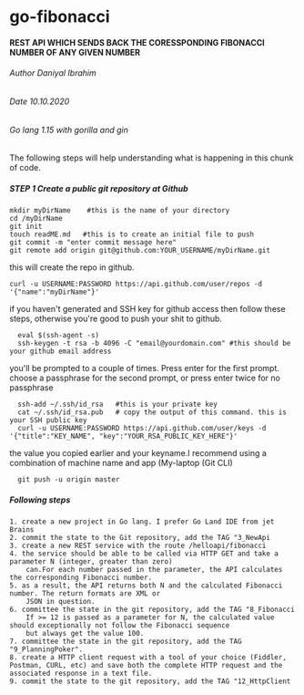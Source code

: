 #   go-fibonacci

#### REST API WHICH SENDS BACK THE CORESSPONDING FIBONACCI NUMBER OF ANY GIVEN NUMBER
###### Author Daniyal Ibrahim
###### Date   10.10.2020
###### Go lang 1.15 with gorilla and gin 

The following steps will help understanding what is happening in this chunk of code.

##### STEP 1 Create a public git repository at Github

    mkdir myDirName    #this is the name of your directory
    cd /myDirName
    git init
    touch readME.md   #this is to create an initial file to push
    git commit -m "enter commit message here"
    git remote add origin git@github.com:YOUR_USERNAME/myDirName.git
    
this will create the repo in github.
    
    curl -u USERNAME:PASSWORD https://api.github.com/user/repos -d '{"name":"myDirName"}' 

if you haven't generated and SSH key for github access then follow these steps, otherwise you're good to push your shit to github.

      eval $(ssh-agent -s)
      ssh-keygen -t rsa -b 4096 -C "email@yourdomain.com" #this should be your github email address

you'll be prompted to a couple of times. Press enter for the first prompt. choose a passphrase for the second prompt, or press enter twice for no passphrase

      ssh-add ~/.ssh/id_rsa   #this is your private key
      cat ~/.ssh/id_rsa.pub   # copy the output of this command. this is your SSH public key
      curl -u USERNAME:PASSWORD https://api.github.com/user/keys -d '{"title":"KEY_NAME", "key":"YOUR_RSA_PUBLIC_KEY_HERE"}'

the value you copied earlier and your keyname.I recommend using a combination of machine name and app (My-laptop (Git CLI)
      
      git push -u origin master
      
##### Following steps

    1. create a new project in Go lang. I prefer Go Land IDE from jet Brains
    2. commit the state to the Git repository, add the TAG "3_NewApi
    3. create a new REST service with the route /helloapi/fibonacci
    4. the service should be able to be called via HTTP GET and take a parameter N (integer, greater than zero)
        can.For each number passed in the parameter, the API calculates the corresponding Fibonacci number.
    5. as a result, the API returns both N and the calculated Fibonacci number. The return formats are XML or
        JSON in question.
    6. committee the state in the git repository, add the TAG "8_Fibonacci
        If >= 12 is passed as a parameter for N, the calculated value should exceptionally not follow the Fibonacci sequence
        but always get the value 100.
    7. committee the state in the git repository, add the TAG "9_PlanningPoker".
    8. create a HTTP client request with a tool of your choice (Fiddler, Postman, CURL, etc) and save both the complete HTTP request and the associated response in a text file.
    9. commit the state to the git repository, add the TAG "12_HttpClient
